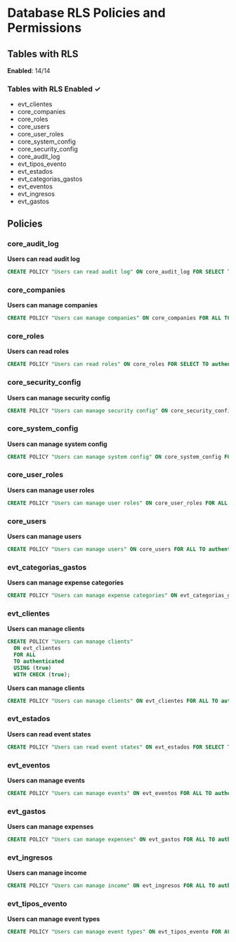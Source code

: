 # Database RLS Policies and Permissions

## Tables with RLS

**Enabled**: 14/14

### Tables with RLS Enabled ✓

- evt_clientes
- core_companies
- core_roles
- core_users
- core_user_roles
- core_system_config
- core_security_config
- core_audit_log
- evt_tipos_evento
- evt_estados
- evt_categorias_gastos
- evt_eventos
- evt_ingresos
- evt_gastos

## Policies

### core_audit_log

**Users can read audit log**

```sql
CREATE POLICY "Users can read audit log" ON core_audit_log FOR SELECT TO authenticated USING (true);
```

### core_companies

**Users can manage companies**

```sql
CREATE POLICY "Users can manage companies" ON core_companies FOR ALL TO authenticated USING (true) WITH CHECK (true);
```

### core_roles

**Users can read roles**

```sql
CREATE POLICY "Users can read roles" ON core_roles FOR SELECT TO authenticated USING (true);
```

### core_security_config

**Users can manage security config**

```sql
CREATE POLICY "Users can manage security config" ON core_security_config FOR ALL TO authenticated USING (true) WITH CHECK (true);
```

### core_system_config

**Users can manage system config**

```sql
CREATE POLICY "Users can manage system config" ON core_system_config FOR ALL TO authenticated USING (true) WITH CHECK (true);
```

### core_user_roles

**Users can manage user roles**

```sql
CREATE POLICY "Users can manage user roles" ON core_user_roles FOR ALL TO authenticated USING (true) WITH CHECK (true);
```

### core_users

**Users can manage users**

```sql
CREATE POLICY "Users can manage users" ON core_users FOR ALL TO authenticated USING (true) WITH CHECK (true);
```

### evt_categorias_gastos

**Users can manage expense categories**

```sql
CREATE POLICY "Users can manage expense categories" ON evt_categorias_gastos FOR ALL TO authenticated USING (true) WITH CHECK (true);
```

### evt_clientes

**Users can manage clients**

```sql
CREATE POLICY "Users can manage clients"
  ON evt_clientes
  FOR ALL
  TO authenticated
  USING (true)
  WITH CHECK (true);
```

**Users can manage clients**

```sql
CREATE POLICY "Users can manage clients" ON evt_clientes FOR ALL TO authenticated USING (true) WITH CHECK (true);
```

### evt_estados

**Users can read event states**

```sql
CREATE POLICY "Users can read event states" ON evt_estados FOR SELECT TO authenticated USING (true);
```

### evt_eventos

**Users can manage events**

```sql
CREATE POLICY "Users can manage events" ON evt_eventos FOR ALL TO authenticated USING (true) WITH CHECK (true);
```

### evt_gastos

**Users can manage expenses**

```sql
CREATE POLICY "Users can manage expenses" ON evt_gastos FOR ALL TO authenticated USING (true) WITH CHECK (true);
```

### evt_ingresos

**Users can manage income**

```sql
CREATE POLICY "Users can manage income" ON evt_ingresos FOR ALL TO authenticated USING (true) WITH CHECK (true);
```

### evt_tipos_evento

**Users can manage event types**

```sql
CREATE POLICY "Users can manage event types" ON evt_tipos_evento FOR ALL TO authenticated USING (true) WITH CHECK (true);
```

